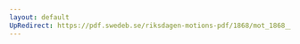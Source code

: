 ```yaml
---
layout: default
UpRedirect: https://pdf.swedeb.se/riksdagen-motions-pdf/1868/mot_1868__ak__00162/mot_1868__ak__00162_001.pdf
---
```

